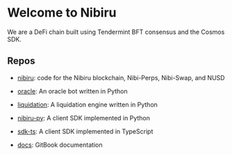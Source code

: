# Welcome to Nibiru

We are a DeFi chain built using Tendermint BFT consensus and the Cosmos SDK. 

## Repos

- [nibiru](https://github.com/NibiruChain/nibiru): code for the Nibiru blockchain, Nibi-Perps, Nibi-Swap, and NUSD

- [oracle](https://github.com/NibiruChain/oracle): An oracle bot written in Python

- [liquidation](https://github.com/NibiruChain/liquidation): A liquidation engine written in Python

- [nibiru-py](https://github.com/NibiruChain/nibiru-py): A client SDK implemented in Python

- [sdk-ts](https://github.com/NibiruChain/sdk-ts): A client SDK implemented in TypeScript

- [docs](https://github.com/NibiruChain/docs): GitBook documentation

<!--

## Welcome to the team 🙌

**Here are some ideas to get you started:**

🙋‍♀️ A short introduction - what is your organization all about?
👀 Contribution guidelines - how do team members dive in?
👩‍💻 Useful resources - where do you keep your docs? Is there anything else the team should know?
🍪 Fun facts - what is your team's favorite snack?
🧙 Remember, you can do mighty things with the power of [Markdown](https://docs.github.com/github/writing-on-github/getting-started-with-writing-and-formatting-on-github/basic-writing-and-formatting-syntax)
-->
